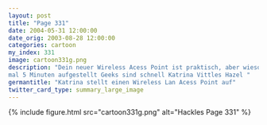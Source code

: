 ```yaml
---
layout: post
title: "Page 331"
date: 2004-05-31 12:00:00
date_orig: 2003-08-28 12:00:00
categories: cartoon
my_index: 331
image: cartoon331g.png
description: "Dein neuer Wireless Acess Point ist praktisch, aber wieso ist die Verbindung so langsam Runter von meinem Rasen und hört auf an meiner Bandbreite zu saugen Ich hab den WAP vor gerade 
mal 5 Minuten aufgestellt Geeks sind schnell Katrina Vittles Hazel "
germantitle: "Katrina stellt einen Wireless Lan Acess Point auf"
twitter_card_type: summary_large_image
---
```


{% include figure.html src="cartoon331g.png" alt="Hackles Page 331"  %}
